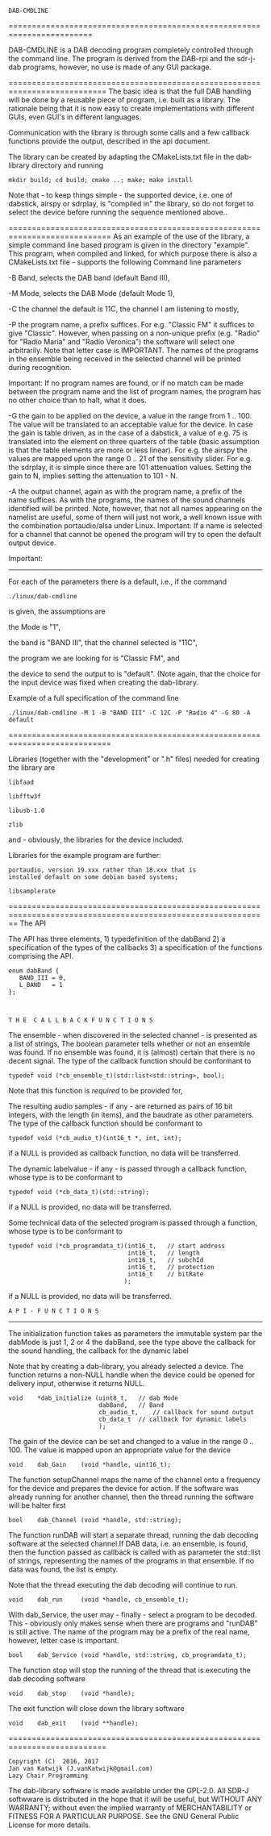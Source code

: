 
	DAB-CMDLINE
========================================================================

DAB-CMDLINE is a DAB decoding program completely controlled through the command line.
The program is derived from the DAB-rpi and the sdr-j-dab programs, however, no use is made of any GUI package.

===========================================================================
The  basic idea is that the full DAB handling will be done by a reusable piece of program, i.e. built as a library.
The rationale being that it is now easy to create implementations with different GUIs, even GUI's in different languages.

Communication with the library is through some calls and a few callback functions provide the output, described in the api document.

The library can be created by adapting the CMakeLists.txt file in the dab-library directory and running

	mkdir build; cd build; cmake ..; make; make install

Note that - to keep things simple - the supported device, i.e. one of dabstick, airspy or sdrplay, is "compiled in" the library, so do not forget to select the device before running the sequence mentioned above..

============================================================================
As an example of the use of the library, a simple command line based program is given in the directory "example".
This program, when compiled and linked, for which purpose there is also a CMakeLists.txt file - supports the following Command line parameters

 -B Band, selects the DAB band (default Band III),

 -M Mode, selects the DAB Mode (default Mode 1),

 -C the channel the default is 11C, the channel I am listening to mostly,

 -P the program name, a prefix suffices. For e.g. "Classic FM" it suffices to give "Classic". However, when passing on a non-unique prefix (e.g. "Radio" for "Radio Maria" and "Radio Veronica") the software will select one arbitrarily. Note that letter case is IMPORTANT. The names of the programs in the ensemble being received in the selected channel will be printed during recognition.

Important: If no program names are found, or if no match can be made between the program name and the list of program names, the program has no other choice than to halt, what it does.

 -G the gain to be applied on the device, a value in the range from 1 .. 100.
The value will be translated to an acceptable value for the device. In case the gain is table driven, as in the case of a dabstick, a value of e.g. 75 is translated into the element on three quarters of the table (basic assumption is that the table elements are more or less linear). For e.g. the airspy the values are mapped upon the range 0 .. 21 of the sensitivity slider. 
For e.g. the sdrplay, it is simple since there are 101 attenuation values. Setting the gain to N, implies setting the attenuation to 101 - N.

 -A the output channel, again as with the program name, a prefix of the name suffices. As with the programs, the names of the sound channels identified will be printed. Note, however, that not all names appearing on the namelist are useful,
some of them will just not work, a well known  issue with the combination portaudio/alsa under Linux. 
Important: If a name is selected for a channel that cannot be opened the program will try to open the default output device.

Important:
_________

For each of the parameters there is a default, i.e., if the command

	./linux/dab-cmdline
is given, the assumptions are 

 the Mode is "1",
 
 the band is "BAND III", that the channel selected is "11C",
 
 the program we are looking for is "Classic FM", and 
 
 the device to send the output to is "default". (Note again, that the choice for the input device was fixed when creating the dab-library.
 

Example of a full specification of the command line

	./linux/dab-cmdline -M 1 -B "BAND III" -C 12C -P "Radio 4" -G 80 -A default
	
============================================================================

Libraries (together with the "development" or ".h" files) needed for creating the library are

	libfaad

	libfftw3f

	libusb-1.0

	zlib

and - obviously, the libraries for the device included.

Libraries for the example program are further:

	portaudio, version 19.xxx rather than 18.xxx that is
	installed default on some debian based systems;

	libsamplerate


==============================================================================================================
	The API

The API has three elements,
	1) typedefinition of the dabBand
	2) a specification of the types of the callbacks
	3) a specification of the functions comprising the API.
 

	enum dabBand {
	   BAND_III	= 0,
	   L_BAND	= 1
	};



	T H E  C A L L B A C K F U N C T I O N S 
 The ensemble  - when discovered in the selected channel - is presented as a list of strings,
 The boolean parameter tells whether or not an ensemble was found. If no ensemble was found, it is (almost) certain that there is
 no decent signal.
 The type of the callback function should be conformant to
 
	typedef void (*cb_ensemble_t)(std::list<std::string>, bool);

 Note that this function is *required* to be provided for,

 The resulting audio samples - if any - are returned as pairs of 16 bit integers, with the length (in items), and the baudrate as other parameters.
 The type of the callback function should be conformant to

	typedef void (*cb_audio_t)(int16_t *, int, int);

 if a NULL is provided as callback function, no data will be transferred.

 The dynamic labelvalue - if any - is passed through a callback function, whose type is to be conformant to
 
	typedef void (*cb_data_t)(std::string);

 if a NULL is provided, no data will be transferred.

Some technical data of the selected program is passed through a function, whose type is to be conformant to

	typedef void (*cb_programdata_t)(int16_t,	// start address
	                                 int16_t,	// length
	                                 int16_t,	// subchId
	                                 int16_t,	// protection
	                                 int16_t	// bitRate
	                                );

 if a NULL is provided, no data will be transferred.

	A P I - F U N C T I O N S
---------------------------------------------------------------------
 The initialization function takes as parameters the immutable system par
  the dabMode is just 1, 2 or 4
  the dabBand, see the type above
  the callback for the sound handling,
  the callback for the dynamic label

 Note that by creating a dab-library, you already selected a device.
 The function returns a non-NULL handle when the device could be opened for delivery input, otherwise it returns NULL.
 
	void	*dab_initialize	(uint8_t,	// dab Mode
	                         dabBand,	// Band
	                         cb_audio_t,	// callback for sound output
	                         cb_data_t	// callback for dynamic labels
	                         );
				 
  The gain of the device can be set and changed to a value  in the range 0 .. 100. The value is mapped upon an appropriate value for the device
  
	void	dab_Gain	(void *handle, uint16_t);	

 The function setupChannel maps the name of the channel onto a frequency for the device and prepares the device for action.
 If the software was already running for another channel, then the thread running the software will be halter first
 
	bool	dab_Channel	(void *handle, std::string);

 The function runDAB will start a separate thread, running the dab decoding software at the selected channel.If DAB data, i.e. an ensemble, is found, then the function passed as callback is called with as parameter the std::list of strings, representing the names of the programs in that ensemble.  If no data was found, the list is empty. 
 
 Note that the thread executing the dab decoding will continue to run.
 
	void	dab_run		(void *handle, cb_ensemble_t);

 With dab_Service, the user may - finally - select a program to be decoded. This - obviously only makes sense when there are programs and "runDAB" is still active. The name of the program may be a prefix of the real name, however, letter case is important.
 
	bool	dab_Service	(void *handle, std::string, cb_programdata_t);

The function stop will stop the running of the thread that is executing the dab decoding software

	void	dab_stop	(void *handle);

 The exit function will close down the library software
 
	void	dab_exit	(void **handle);



===========================================================================

	Copyright (C)  2016, 2017
	Jan van Katwijk (J.vanKatwijk@gmail.com)
	Lazy Chair Programming

 The dab-library software is made available under the GPL-2.0.
 All SDR-J softwware is distributed in the hope that it will be useful, but WITHOUT ANY WARRANTY; without even the implied warranty of 	MERCHANTABILITY or FITNESS FOR A PARTICULAR PURPOSE.  See the 	GNU General Public License for more details.

